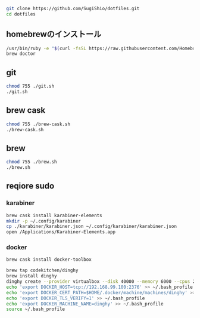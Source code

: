 ```sh
git clone https://github.com/SugiShio/dotfiles.git
cd dotfiles
```

## homebrewのインストール
```sh
/usr/bin/ruby -e "$(curl -fsSL https://raw.githubusercontent.com/Homebrew/install/master/install)"
brew doctor
```

## git
```sh
chmod 755 ./git.sh
./git.sh
```

## brew cask
```sh
chmod 755 ./brew-cask.sh
./brew-cask.sh
```
## brew
```sh
chmod 755 ./brew.sh
./brew.sh
```

## reqiore sudo
### karabiner
```sh
brew cask install karabiner-elements
mkdir -p ~/.config/karabiner
cp ./karabiner/karabiner.json ~/.config/karabiner/karabiner.json
open /Applications/Karabiner-Elements.app
```

### docker
```sh
brew cask install docker-toolbox

brew tap codekitchen/dinghy
brew install dinghy
dinghy create --provider virtualbox --disk 40000 --memory 6000 --cpus 2
echo 'export DOCKER_HOST=tcp://192.168.99.100:2376' >> ~/.bash_profile
echo 'export DOCKER_CERT_PATH=$HOME/.docker/machine/machines/dinghy' >> ~/.bash_profile
echo 'export DOCKER_TLS_VERIFY=1' >> ~/.bash_profile
echo 'export DOCKER_MACHINE_NAME=dinghy' >> ~/.bash_profile
source ~/.bash_profile
```
